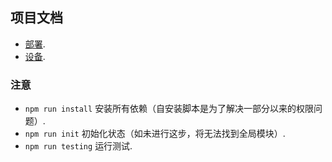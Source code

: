 ## 项目文档

- [部署](./deploy.md).</br>
- [设备](./device.md).</br>


### 注意

* `npm run install` 安装所有依赖（自安装脚本是为了解决一部分以来的权限问题）.</br>
* `npm run init` 初始化状态（如未进行这步，将无法找到全局模块）.</br>
* `npm run testing` 运行测试.<br>